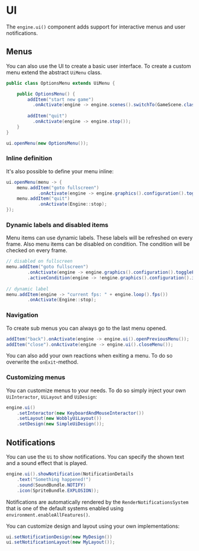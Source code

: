 # UI

The `engine.ui()` component adds support for interactive menus and user notifications.

## Menus

You can also use the UI to create a basic user interface.
To create a custom menu extend the abstract `UiMenu` class.

``` java title="OptionsMenu.java"
public class OptionsMenu extends UiMenu {

    public OptionsMenu() {
        addItem("start new game")
          .onActivate(engine -> engine.scenes().switchTo(GameScene.class));
          
        addItem("quit")
          .onActivate(engine -> engine.stop());
    }
}
```

``` java
ui.openMenu(new OptionsMenu());
```

### Inline definition

It's also possible to define your menu inline:

``` java title="InlineExample.java"
ui.openMenu(menu -> {
    menu.addItem("goto fullscreen")
            .onActivate(engine -> engine.graphics().configuration().toggleFullscreen());
    menu.addItem("quit")
            .onActivate(Engine::stop);
});
```

### Dynamic labels and disabled items

Menu items can use dynamic labels.
These labels will be refreshed on every frame.
Also menu items can be disabled on condition.
The condition will be checked on every frame.

``` java
// disabled on fullscreen
menu.addItem("goto fullscreen")
        .onActivate(engine -> engine.graphics().configuration().toggleFullscreen())
        .activeCondition(engine -> !engine.graphics().configuration().isFullscreen());
        
// dynamic label
menu.addItem(engine -> "current fps: " + engine.loop().fps())
        .onActivate(Engine::stop);
```

### Navigation

To create sub menus you can always go to the last menu opened.

``` java
addItem("back").onActivate(engine -> engine.ui().openPreviousMenu());
addItem("close").onActivate(engine -> engine.ui().closeMenu());
```

You can also add your own reactions when exiting a menu.
To do so overwrite the `onExit`-method.

### Customizing menus

You can customize menus to your needs.
To do so simply inject your own `UiInteractor`, `UiLayout` and `UiDesign`:

``` java
engine.ui()
    .setInteractor(new KeyboardAndMouseInteractor())
    .setLayout(new WobblyUiLayout())
    .setDesign(new SimpleUiDesign());
```

## Notifications

You can use the `Ui` to show notifications.
You can specify the shown text and a sound effect that is played.

``` java
engine.ui().showNotification(NotificationDetails
    .text("Something happened!")
    .sound(SoundBundle.NOTIFY)
    .icon(SpriteBundle.EXPLOSION));
```

Notifications are automatically rendered by the `RenderNotificationsSystem` that is one of the default systems enabled using `environment.enableAllFeatures()`.

You can customize design and layout using your own implementations:

``` java
ui.setNotificationDesign(new MyDesign())
ui.setNotificationLayout(new MyLayout());
```
